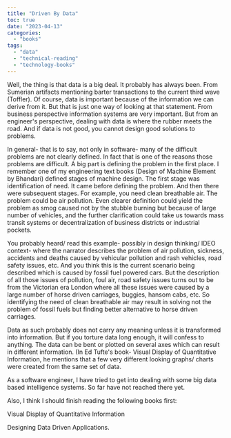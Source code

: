 ```yaml
---
title: "Driven By Data"
toc: true
date: "2023-04-13"
categories: 
  - "books"
tags: 
  - "data"
  - "technical-reading"
  - "technology-books"
---
```


Well, the thing is that data is a big deal. It probably has always been. From Sumerian artifacts mentioning barter transactions to the current third wave (Toffler). Of course, data is important because of the information we can derive from it. But that is just one way of looking at that statement. From business perspective information systems are very important. But from an engineer's perspective, dealing with data is where the rubber meets the road. And if data is not good, you cannot design good solutions to problems.

In general- that is to say, not only in software- many of the difficult problems are not clearly defined. In fact that is one of the reasons those problems are difficult. A big part is defining the problem in the first place. I remember one of my engineering text books (Design of Machine Element by Bhandari) defined stages of machine design. The first stage was identification of need. It came before defining the problem. And then there were subsequent stages. For example, you need clean breathable air. The problem could be air pollution. Even clearer definition could yield the problem as smog caused not by the stubble burning but because of large number of vehicles, and the further clarification could take us towards mass transit systems or decentralization of business districts or industrial pockets.

You probably heard/ read this example- possibly in design thinking/ IDEO context- where the narrator describes the problem of air pollution, sickness, accidents and deaths caused by vehicular pollution and rash vehicles, road safety issues, etc. And you think this is the current scenario being described which is caused by fossil fuel powered cars. But the description of all those issues of pollution, foul air, road safety issues turns out to be from the Victorian era London where all these issues were caused by a large number of horse driven carriages, buggies, hansom cabs, etc. So identifying the need of clean breathable air may result in solving not the problem of fossil fuels but finding better alternative to horse driven carriages.

Data as such probably does not carry any meaning unless it is transformed into information. But if you torture data long enough, it will confess to anything. The data can be bent or plotted on several axes which can result in different information. (In Ed Tufte's book- Visual Display of Quantitative Information, he mentions that a few very different looking graphs/ charts were created from the same set of data.

As a software engineer, I have tried to get into dealing with some big data based intelligence systems. So far have not reached there yet.

Also, I think I should finish reading the following books first:

Visual Display of Quantitative Information

Designing Data Driven Applications.
